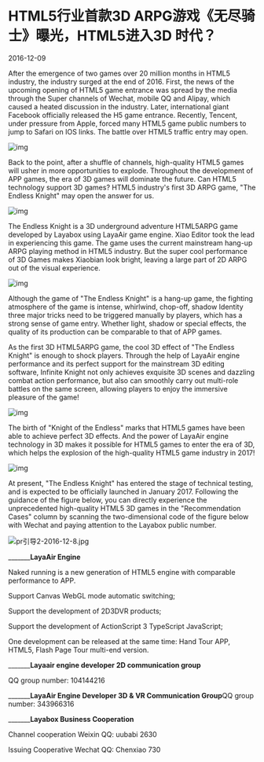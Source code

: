 # HTML5行业首款3D ARPG游戏《无尽骑士》曝光，HTML5进入3D 时代？


2016-12-09 

After the emergence of two games over 20 million months in HTML5 industry, the industry surged at the end of 2016. First, the news of the upcoming opening of HTML5 game entrance was spread by the media through the Super channels of Wechat, mobile QQ and Alipay, which caused a heated discussion in the industry. Later, international giant Facebook officially released the H5 game entrance. Recently, Tencent, under pressure from Apple, forced many HTML5 game public numbers to jump to Safari on IOS links. The battle over HTML5 traffic entry may open.

![img](http://www.layabox.com/uploadfile/image/20161209/1481272934120390.jpg)

Back to the point, after a shuffle of channels, high-quality HTML5 games will usher in more opportunities to explode. Throughout the development of APP games, the era of 3D games will dominate the future. Can HTML5 technology support 3D games? HTML5 industry's first 3D ARPG game, "The Endless Knight" may open the answer for us.

![img](http://www.layabox.com/uploadfile/image/20161209/1481272934225885.jpg)

The Endless Knight is a 3D underground adventure HTML5ARPG game developed by Layabox using LayaAir game engine. Xiao Editor took the lead in experiencing this game. The game uses the current mainstream hang-up ARPG playing method in HTML5 industry. But the super cool performance of 3D Games makes Xiaobian look bright, leaving a large part of 2D ARPG out of the visual experience.

![img](http://www.layabox.com/uploadfile/image/20161209/1481272934827938.jpg)

Although the game of "The Endless Knight" is a hang-up game, the fighting atmosphere of the game is intense, whirlwind, chop-off, shadow Identity three major tricks need to be triggered manually by players, which has a strong sense of game entry. Whether light, shadow or special effects, the quality of its production can be comparable to that of APP games.

As the first 3D HTML5ARPG game, the cool 3D effect of "The Endless Knight" is enough to shock players. Through the help of LayaAir engine performance and its perfect support for the mainstream 3D editing software, Infinite Knight not only achieves exquisite 3D scenes and dazzling combat action performance, but also can smoothly carry out multi-role battles on the same screen, allowing players to enjoy the immersive pleasure of the game!

![img](http://www.layabox.com/uploadfile/image/20161209/1481272934980596.jpg)

The birth of "Knight of the Endless" marks that HTML5 games have been able to achieve perfect 3D effects. And the power of LayaAir engine technology in 3D makes it possible for HTML5 games to enter the era of 3D, which helps the explosion of the high-quality HTML5 game industry in 2017!

![img](http://www.layabox.com/uploadfile/image/20161209/1481272934966611.jpg)

At present, "The Endless Knight" has entered the stage of technical testing, and is expected to be officially launched in January 2017. Following the guidance of the figure below, you can directly experience the unprecedented high-quality HTML5 3D games in the "Recommendation Cases" column by scanning the two-dimensional code of the figure below with Wechat and paying attention to the Layabox public number.

![pr引导2-2016-12-8.jpg](http://www.layabox.com/uploadfile/image/20161209/1481275845561097.jpg)

_______**LayaAir Engine**

Naked running is a new generation of HTML5 engine with comparable performance to APP.

Support Canvas WebGL mode automatic switching;

Support the development of 2D3DVR products;

Support the development of ActionScript 3 TypeScript JavaScript;

One development can be released at the same time: Hand Tour APP, HTML5, Flash Page Tour multi-end version.

_______**Layaair engine developer 2D communication group**

QQ group number: 104144216

_______**LayaAir Engine Developer 3D & VR Communication Group**QQ group number: 343966316

_______**Layabox Business Cooperation**

Channel cooperation Weixin QQ: uubabi 2630

Issuing Cooperative Wechat QQ: Chenxiao 730